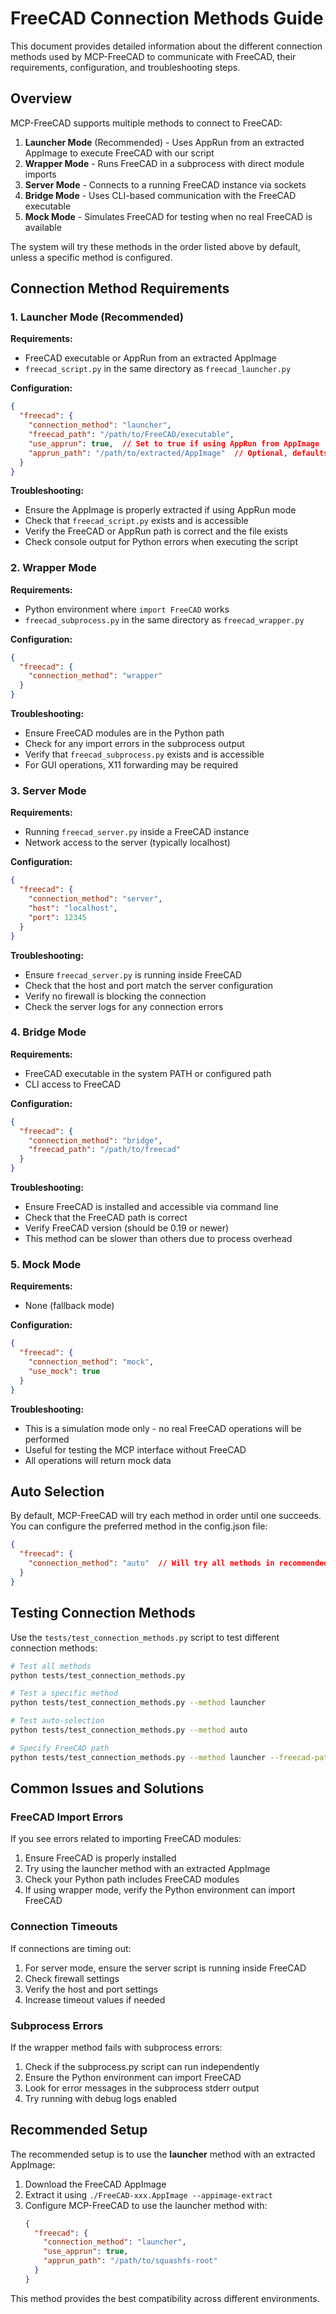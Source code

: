 # FreeCAD Connection Methods Guide

This document provides detailed information about the different connection methods used by MCP-FreeCAD to communicate with FreeCAD, their requirements, configuration, and troubleshooting steps.

## Overview

MCP-FreeCAD supports multiple methods to connect to FreeCAD:

1. **Launcher Mode** (Recommended) - Uses AppRun from an extracted AppImage to execute FreeCAD with our script
2. **Wrapper Mode** - Runs FreeCAD in a subprocess with direct module imports
3. **Server Mode** - Connects to a running FreeCAD instance via sockets
4. **Bridge Mode** - Uses CLI-based communication with the FreeCAD executable
5. **Mock Mode** - Simulates FreeCAD for testing when no real FreeCAD is available

The system will try these methods in the order listed above by default, unless a specific method is configured.

## Connection Method Requirements

### 1. Launcher Mode (Recommended)

**Requirements:**
- FreeCAD executable or AppRun from an extracted AppImage
- `freecad_script.py` in the same directory as `freecad_launcher.py`

**Configuration:**
```json
{
  "freecad": {
    "connection_method": "launcher",
    "freecad_path": "/path/to/FreeCAD/executable",
    "use_apprun": true,  // Set to true if using AppRun from AppImage
    "apprun_path": "/path/to/extracted/AppImage"  // Optional, defaults to freecad_path
  }
}
```

**Troubleshooting:**
- Ensure the AppImage is properly extracted if using AppRun mode
- Check that `freecad_script.py` exists and is accessible
- Verify the FreeCAD or AppRun path is correct and the file exists
- Check console output for Python errors when executing the script

### 2. Wrapper Mode

**Requirements:**
- Python environment where `import FreeCAD` works
- `freecad_subprocess.py` in the same directory as `freecad_wrapper.py`

**Configuration:**
```json
{
  "freecad": {
    "connection_method": "wrapper"
  }
}
```

**Troubleshooting:**
- Ensure FreeCAD modules are in the Python path
- Check for any import errors in the subprocess output
- Verify that `freecad_subprocess.py` exists and is accessible
- For GUI operations, X11 forwarding may be required

### 3. Server Mode

**Requirements:**
- Running `freecad_server.py` inside a FreeCAD instance
- Network access to the server (typically localhost)

**Configuration:**
```json
{
  "freecad": {
    "connection_method": "server",
    "host": "localhost",
    "port": 12345
  }
}
```

**Troubleshooting:**
- Ensure `freecad_server.py` is running inside FreeCAD
- Check that the host and port match the server configuration
- Verify no firewall is blocking the connection
- Check the server logs for any connection errors

### 4. Bridge Mode

**Requirements:**
- FreeCAD executable in the system PATH or configured path
- CLI access to FreeCAD

**Configuration:**
```json
{
  "freecad": {
    "connection_method": "bridge",
    "freecad_path": "/path/to/freecad"
  }
}
```

**Troubleshooting:**
- Ensure FreeCAD is installed and accessible via command line
- Check that the FreeCAD path is correct
- Verify FreeCAD version (should be 0.19 or newer)
- This method can be slower than others due to process overhead

### 5. Mock Mode

**Requirements:**
- None (fallback mode)

**Configuration:**
```json
{
  "freecad": {
    "connection_method": "mock",
    "use_mock": true
  }
}
```

**Troubleshooting:**
- This is a simulation mode only - no real FreeCAD operations will be performed
- Useful for testing the MCP interface without FreeCAD
- All operations will return mock data

## Auto Selection

By default, MCP-FreeCAD will try each method in order until one succeeds. You can configure the preferred method in the config.json file:

```json
{
  "freecad": {
    "connection_method": "auto"  // Will try all methods in recommended order
  }
}
```

## Testing Connection Methods

Use the `tests/test_connection_methods.py` script to test different connection methods:

```bash
# Test all methods
python tests/test_connection_methods.py

# Test a specific method
python tests/test_connection_methods.py --method launcher

# Test auto-selection
python tests/test_connection_methods.py --method auto

# Specify FreeCAD path
python tests/test_connection_methods.py --method launcher --freecad-path /path/to/freecad
```

## Common Issues and Solutions

### FreeCAD Import Errors

If you see errors related to importing FreeCAD modules:

1. Ensure FreeCAD is properly installed
2. Try using the launcher method with an extracted AppImage
3. Check your Python path includes FreeCAD modules
4. If using wrapper mode, verify the Python environment can import FreeCAD

### Connection Timeouts

If connections are timing out:

1. For server mode, ensure the server script is running inside FreeCAD
2. Check firewall settings
3. Verify the host and port settings
4. Increase timeout values if needed

### Subprocess Errors

If the wrapper method fails with subprocess errors:

1. Check if the subprocess.py script can run independently
2. Ensure the Python environment can import FreeCAD
3. Look for error messages in the subprocess stderr output
4. Try running with debug logs enabled

## Recommended Setup

The recommended setup is to use the **launcher** method with an extracted AppImage:

1. Download the FreeCAD AppImage
2. Extract it using `./FreeCAD-xxx.AppImage --appimage-extract`
3. Configure MCP-FreeCAD to use the launcher method with:
   ```json
   {
     "freecad": {
       "connection_method": "launcher",
       "use_apprun": true,
       "apprun_path": "/path/to/squashfs-root"
     }
   }
   ```

This method provides the best compatibility across different environments. 
